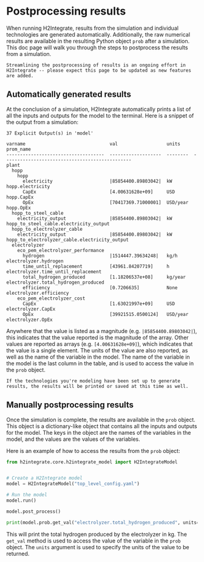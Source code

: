 # Postprocessing results

When running H2Integrate, results from the simulation and individual technologies are generated automatically.
Additionally, the raw numerical results are available in the resulting Python object `prob` after a simulation.
This doc page will walk you through the steps to postprocess the results from a simulation.

```{note}
Streamlining the postprocessing of results is an ongoing effort in H2Integrate -- please expect this page to be updated as new features are added.
```

## Automatically generated results

At the conclusion of a simulation, H2Integrate automatically prints a list of all the inputs and outputs for the model to the terminal.
Here is a snippet of the output from a simulation:

```text
37 Explicit Output(s) in 'model'

varname                               val                  units     prom_name
------------------------------------  -------------------  --------  -----------------------------------------------
plant
  hopp
    hopp
      electricity                     |85854400.89803042|  kW        hopp.electricity
      CapEx                           [4.00631628e+09]     USD       hopp.CapEx
      OpEx                            [70417369.71000001]  USD/year  hopp.OpEx
  hopp_to_steel_cable
    electricity_output                |85854400.89803042|  kW        hopp_to_steel_cable.electricity_output
  hopp_to_electrolyzer_cable
    electricity_output                |85854400.89803042|  kW        hopp_to_electrolyzer_cable.electricity_output
  electrolyzer
    eco_pem_electrolyzer_performance
      hydrogen                        |1514447.39634248|   kg/h      electrolyzer.hydrogen
      time_until_replacement          [43961.84207719]     h         electrolyzer.time_until_replacement
      total_hydrogen_produced         [1.18206537e+08]     kg/year   electrolyzer.total_hydrogen_produced
      efficiency                      [0.7206635]          None      electrolyzer.efficiency
    eco_pem_electrolyzer_cost
      CapEx                           [1.63021997e+09]     USD       electrolyzer.CapEx
      OpEx                            [39921515.0500124]   USD/year  electrolyzer.OpEx
```

Anywhere that the value is listed as a magnitude (e.g. `|85854400.89803042|`), this indicates that the value reported is the magnitude of the array.
Other values are reported as arrays (e.g. `[4.00631628e+09]`), which indicates that the value is a single element.
The units of the value are also reported, as well as the name of the variable in the model.
The name of the variable in the model is the last column in the table, and is used to access the value in the `prob` object.

```{note}
If the technologies you're modeling have been set up to generate results, the results will be printed or saved at this time as well.
```

## Manually postprocessing results

Once the simulation is complete, the results are available in the `prob` object.
This object is a dictionary-like object that contains all the inputs and outputs for the model.
The keys in the object are the names of the variables in the model, and the values are the values of the variables.

Here is an example of how to access the results from the `prob` object:

```python
from h2integrate.core.h2integrate_model import H2IntegrateModel


# Create a H2Integrate model
model = H2IntegrateModel("top_level_config.yaml")

# Run the model
model.run()

model.post_process()

print(model.prob.get_val("electrolyzer.total_hydrogen_produced", units='kg'))
```

This will print the total hydrogen produced by the electrolyzer in kg.
The `get_val` method is used to access the value of the variable in the `prob` object.
The `units` argument is used to specify the units of the value to be returned.
